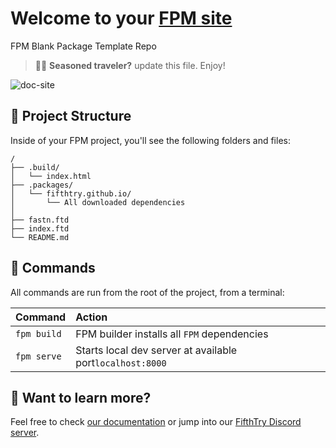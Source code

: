 # Welcome to your [FPM site](https://fastn.dev/)

FPM Blank Package Template Repo


> 🧑‍🚀 **Seasoned traveler?** update this file. Enjoy!

![doc-site](doc-site-example.png)


## 🚀 Project Structure

Inside of your FPM project, you'll see the following folders and files:

```
/
├── .build/
│   └── index.html
├── .packages/
│   └── fifthtry.github.io/
│   	└── All downloaded dependencies
│   	
├── fastn.ftd
├── index.ftd
└── README.md
```

## 🧞 Commands

All commands are run from the root of the project, from a terminal:

| Command                | Action                                             |
| :--------------------- | :------------------------------------------------- |
| `fpm build`            | FPM builder installs all `FPM` dependencies        |
| `fpm serve`            | Starts local dev server at available port`localhost:8000`          |



## 👀 Want to learn more?

Feel free to check [our documentation](https://fastn.dev/) or jump into our [FifthTry Discord server](https://discord.gg/bucrdvptYd).
